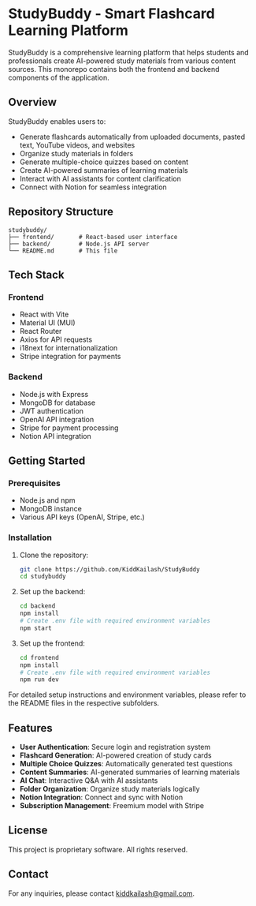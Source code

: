 # StudyBuddy - Smart Flashcard Learning Platform

StudyBuddy is a comprehensive learning platform that helps students and professionals create AI-powered study materials from various content sources. This monorepo contains both the frontend and backend components of the application.

## Overview

StudyBuddy enables users to:
- Generate flashcards automatically from uploaded documents, pasted text, YouTube videos, and websites
- Organize study materials in folders
- Generate multiple-choice quizzes based on content
- Create AI-powered summaries of learning materials
- Interact with AI assistants for content clarification
- Connect with Notion for seamless integration

## Repository Structure

```
studybuddy/
├── frontend/       # React-based user interface
├── backend/        # Node.js API server
└── README.md       # This file
```

## Tech Stack

### Frontend
- React with Vite
- Material UI (MUI)
- React Router
- Axios for API requests
- i18next for internationalization
- Stripe integration for payments

### Backend
- Node.js with Express
- MongoDB for database
- JWT authentication
- OpenAI API integration
- Stripe for payment processing
- Notion API integration

## Getting Started

### Prerequisites
- Node.js and npm
- MongoDB instance
- Various API keys (OpenAI, Stripe, etc.)

### Installation

1. Clone the repository:
   ```bash
   git clone https://github.com/KiddKailash/StudyBuddy
   cd studybuddy
   ```

2. Set up the backend:
   ```bash
   cd backend
   npm install
   # Create .env file with required environment variables
   npm start
   ```

3. Set up the frontend:
   ```bash
   cd frontend
   npm install
   # Create .env file with required environment variables
   npm run dev
   ```

For detailed setup instructions and environment variables, please refer to the README files in the respective subfolders.

## Features

- **User Authentication**: Secure login and registration system
- **Flashcard Generation**: AI-powered creation of study cards
- **Multiple Choice Quizzes**: Automatically generated test questions
- **Content Summaries**: AI-generated summaries of learning materials
- **AI Chat**: Interactive Q&A with AI assistants
- **Folder Organization**: Organize study materials logically
- **Notion Integration**: Connect and sync with Notion
- **Subscription Management**: Freemium model with Stripe

## License

This project is proprietary software. All rights reserved.

## Contact

For any inquiries, please contact [kiddkailash@gmail.com](mailto:kiddkailash@gmail.com).